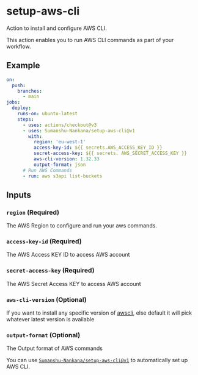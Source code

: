 # setup-aws-cli

Action to install and configure AWS CLI.

This action enables you to run AWS CLI commands as part of your workflow.

## Example

```yaml
on:
  push:
    branches:
      - main
jobs:
  deploy:
    runs-on: ubuntu-latest
    steps:
      - uses: actions/checkout@v3
      - uses: Sumanshu-Nankana/setup-aws-cli@v1
        with:
          region: 'eu-west-1'
          access-key-id: ${{ secrets.AWS_ACCESS_KEY_ID }}
          secret-access-key: ${{ secrets. AWS_SECRET_ACCESS_KEY }}
          aws-cli-version: 1.32.33
          output-format: json
      # Run AWS Commands
      - run: aws s3api list-buckets
```

## Inputs

### `region` (Required)

The AWS Region to configure and run your aws commands.

### `access-key-id` (Required)

The AWS Access KEY ID to access AWS account

### `secret-access-key` (Required)

The AWS Secret Access KEY to access AWS account

### `aws-cli-version` (Optional)

If you want to install any specific version of [awscli](https://pypi.org/project/awscli/), else default it will pick whatever latest version is available 


### `output-format` (Optional)

The Output format of AWS commands


You can use [`Sumanshu-Nankana/setup-aws-cli@v1`](https://github.com/Sumanshu-Nankana/setup-aws-cli) to automatically set up AWS CLI.
